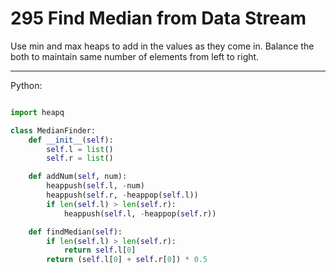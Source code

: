# 295 Find Median from Data Stream

Use min and max heaps to add in the values as they come in. Balance the both to
maintain same number of elements from left to right.

---

Python:

```python

import heapq

class MedianFinder:
    def __init__(self):
        self.l = list()
        self.r = list()

    def addNum(self, num):
        heappush(self.l, -num)
        heappush(self.r, -heappop(self.l))
        if len(self.l) > len(self.r):
            heappush(self.l, -heappop(self.r))

    def findMedian(self):
        if len(self.l) > len(self.r):
            return self.l[0]
        return (self.l[0] + self.r[0]) * 0.5
```
